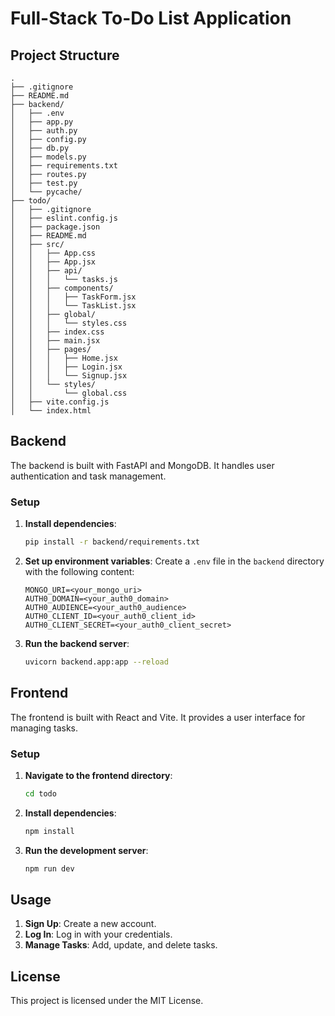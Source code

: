 # Full-Stack To-Do List Application

## Project Structure
```
.
├── .gitignore
├── README.md
├── backend/
│   ├── .env
│   ├── app.py
│   ├── auth.py
│   ├── config.py
│   ├── db.py
│   ├── models.py
│   ├── requirements.txt
│   ├── routes.py
│   ├── test.py
│   └── pycache/
├── todo/
│   ├── .gitignore
│   ├── eslint.config.js
│   ├── package.json
│   ├── README.md
│   ├── src/
│   │   ├── App.css
│   │   ├── App.jsx
│   │   ├── api/
│   │   │   └── tasks.js
│   │   ├── components/
│   │   │   ├── TaskForm.jsx
│   │   │   └── TaskList.jsx
│   │   ├── global/
│   │   │   └── styles.css
│   │   ├── index.css
│   │   ├── main.jsx
│   │   ├── pages/
│   │   │   ├── Home.jsx
│   │   │   ├── Login.jsx
│   │   │   └── Signup.jsx
│   │   └── styles/
│   │       └── global.css
│   ├── vite.config.js
│   └── index.html
```

## Backend
The backend is built with FastAPI and MongoDB. It handles user authentication and task management.

### Setup

1. **Install dependencies**:
    ```sh
    pip install -r backend/requirements.txt
    ```

2. **Set up environment variables**:
    Create a `.env` file in the `backend` directory with the following content:
    ```env
    MONGO_URI=<your_mongo_uri>
    AUTH0_DOMAIN=<your_auth0_domain>
    AUTH0_AUDIENCE=<your_auth0_audience>
    AUTH0_CLIENT_ID=<your_auth0_client_id>
    AUTH0_CLIENT_SECRET=<your_auth0_client_secret>
    ```

3. **Run the backend server**:
    ```sh
    uvicorn backend.app:app --reload
    ```

## Frontend
The frontend is built with React and Vite. It provides a user interface for managing tasks.

### Setup

1. **Navigate to the frontend directory**:
    ```sh
    cd todo
    ```

2. **Install dependencies**:
    ```sh
    npm install
    ```

3. **Run the development server**:
    ```sh
    npm run dev
    ```

## Usage
1. **Sign Up**: Create a new account.
2. **Log In**: Log in with your credentials.
3. **Manage Tasks**: Add, update, and delete tasks.

## License
This project is licensed under the MIT License.

